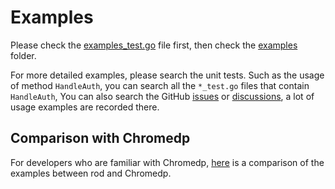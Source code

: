 # Examples

Please check the [examples_test.go](https://github.com/go-rod/rod/tree/master/examples_test.go) file first, then check the [examples](https://github.com/go-rod/rod/tree/master/lib/examples) folder.

For more detailed examples, please search the unit tests. Such as the usage of method `HandleAuth`, you can search all the `*_test.go` files that contain `HandleAuth`, You can also search the GitHub [issues](https://github.com/go-rod/rod/issues) or [discussions](https://github.com/go-rod/rod/discussions), a lot of usage examples are recorded there.

## Comparison with Chromedp

For developers who are familiar with Chromedp, [here](https://github.com/go-rod/rod/tree/master/lib/examples/compare-chromedp) is a comparison of the examples between rod and Chromedp.
